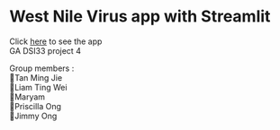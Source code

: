 # West Nile Virus app with Streamlit
Click [here](https://dsi33-project4-group2.streamlit.app/) to see the app
<br>
GA DSI33 project 4

Group members : 
<br>
👨Tan Ming Jie
<br>
👨Liam Ting Wei
<br>
👩Maryam
<br>
👩Priscilla Ong
<br>
👨Jimmy Ong
<br>


